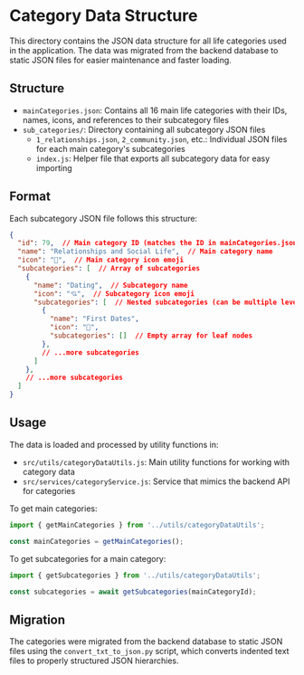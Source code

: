 # Category Data Structure

This directory contains the JSON data structure for all life categories used in the application. The data was migrated from the backend database to static JSON files for easier maintenance and faster loading.

## Structure

- `mainCategories.json`: Contains all 16 main life categories with their IDs, names, icons, and references to their subcategory files
- `sub_categories/`: Directory containing all subcategory JSON files
  - `1_relationships.json`, `2_community.json`, etc.: Individual JSON files for each main category's subcategories
  - `index.js`: Helper file that exports all subcategory data for easy importing

## Format

Each subcategory JSON file follows this structure:

```json
{
  "id": 79,  // Main category ID (matches the ID in mainCategories.json)
  "name": "Relationships and Social Life",  // Main category name
  "icon": "👥",  // Main category icon emoji
  "subcategories": [  // Array of subcategories
    {
      "name": "Dating",  // Subcategory name
      "icon": "💘",  // Subcategory icon emoji
      "subcategories": [  // Nested subcategories (can be multiple levels deep)
        {
          "name": "First Dates",
          "icon": "🤝",
          "subcategories": []  // Empty array for leaf nodes
        },
        // ...more subcategories
      ]
    },
    // ...more subcategories
  ]
}
```

## Usage

The data is loaded and processed by utility functions in:

- `src/utils/categoryDataUtils.js`: Main utility functions for working with category data
- `src/services/categoryService.js`: Service that mimics the backend API for categories

To get main categories:

```javascript
import { getMainCategories } from '../utils/categoryDataUtils';

const mainCategories = getMainCategories();
```

To get subcategories for a main category:

```javascript
import { getSubcategories } from '../utils/categoryDataUtils';

const subcategories = await getSubcategories(mainCategoryId);
```

## Migration

The categories were migrated from the backend database to static JSON files using the `convert_txt_to_json.py` script, which converts indented text files to properly structured JSON hierarchies. 